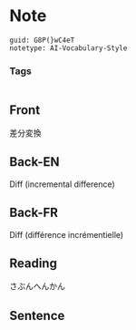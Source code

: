 # Note
```
guid: G8P(}wC4eT
notetype: AI-Vocabulary-Style
```

### Tags
```
```

## Front
差分変換

## Back-EN
Diff (incremental difference)

## Back-FR
Diff (différence incrémentielle)

## Reading
さぶんへんかん

## Sentence

